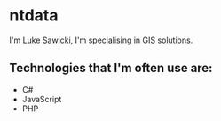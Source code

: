 
# ntdata

I'm Luke Sawicki, I'm specialising in GIS solutions.

## Technologies that I'm often use are:
- C#
- JavaScript
- PHP
